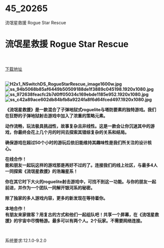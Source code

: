 # 45_20265
流氓星救援 Rogue Star Rescue
# 流氓星救援 Rogue Star Rescue
 <br/></br>
[下载地址](https://www.switch520.cc/article/20265 "下载地址")
<br/></br>

<p><strong><img title="H2x1_NSwitchDS_RogueStarRescue_image1600w.jpg" src="https://www.switch520.cc/muke_img/2021_07_18_b7809d3d00345.jpg" alt="H2x1_NSwitchDS_RogueStarRescue_image1600w.jpg"></strong><br>
<strong><img title="ss_94b5068b85af6449b50509188de1f3889c045198.1920x1080.jpg" src="https://www.switch520.cc/muke_img/2021_07_18_d5035f6dd72da.jpg" alt="ss_94b5068b85af6449b50509188de1f3889c045198.1920x1080.jpg"></strong><br>
<strong><img title="ss_972638feacfc2b7d0ff05034c169ebde1185e952.1920x1080.jpg" src="https://www.switch520.cc/muke_img/2021_07_18_4be8c08ad9861.jpg" alt="ss_972638feacfc2b7d0ff05034c169ebde1185e952.1920x1080.jpg"></strong><br>
<strong><img title="ss_c42a89ace602db84bfb8a9224fa8f6d64fced497.1920x1080.jpg" src="https://www.switch520.cc/muke_img/2021_07_18_46eb86efc0b69.jpg" alt="ss_c42a89ace602db84bfb8a9224fa8f6d64fced497.1920x1080.jpg"></strong></p>
<p><strong>《流氓星救援》是一款混合了子弹地狱式roguelite与塔防要素的独特游戏。我们在狂野的子弹地狱射击游戏中加入了浓重的策略元素。</strong></p>
<p><strong>动作流畅，玩法极具挑战性，故事复杂且非线性。这是一款会让你沉迷其中的游戏，你最终会花上几个月的时间去探索其错综复杂的关系和结局。</strong></p>
<p><strong>确保游戏在超过50个小时的游玩后依旧能维持其趣味性是我们所关注的设计核心。</strong></p>
<p><strong>在线合作！</strong><br>
<strong>能和朋友一起玩这样的游戏那是再好不过的了。连接我们的线上社区，与最多4人一同探索《流氓星救援》的浩瀚星系！</strong></p>
<p><strong>你在其它时下大火的roguelite射击游戏中，可找不到这一功能。与你的朋友一起前进，并作为一个团队一同解开银河系的秘密。</strong></p>
<p><strong>除了独家的多人游戏内容，更多的新发现在等待着你。</strong></p>
<p><strong>本地合作！</strong><br>
<strong>有朋友来家做客？用复古的方式和他们一起组队吧！共享一个屏幕，在《流氓星救援》的宇宙中尽情畅游。最多可以有两个人。2个玩家。不需要网络连接。</strong></p>
<p>&nbsp;</p>
<p>系统要求:12.1.0-9.2.0</p>



